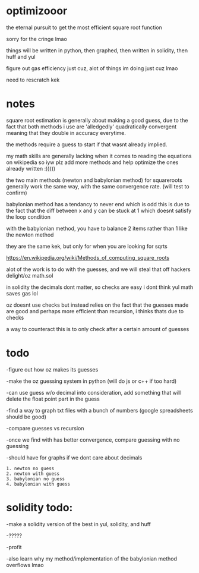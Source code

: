 # optimizooor
the eternal pursuit to get the most efficient square root function 

sorry for the cringe lmao

things will be written in python, then graphed, then written in solidity, then huff and yul

figure out gas efficiency just cuz, alot of things im doing just cuz lmao

need to rescratch kek

# notes
square root estimation is generally about making a good guess, 
due to the fact that both methods i use are 'alledgedly' quadratically convergent 
meaning that they double in accuracy everytime.

the methods require a guess to start if that wasnt already implied.

my math skills are generally lacking when it comes to reading the equations on wikipedia
so iyw plz add more methods and help optimize the ones already written :)))))

the two main methods (newton and babylonian method) for squareroots
generally work the same way, with the same convergence rate. (will test to confirm)

babylonian method has a tendancy to never end which is odd
this is due to the fact that the diff between x and y can be stuck at 1 which doesnt satisfy the loop condition

with the babylonian method, you have to balance 2 items rather than 1 like the newton method

they are the same kek, but only for when you are looking for sqrts

https://en.wikipedia.org/wiki/Methods_of_computing_square_roots

alot of the work is to do with the guesses, and we will steal that off
hackers delight/oz math.sol

in solidity the decimals dont matter, so checks are easy
i dont think yul math saves gas lol

oz doesnt use checks but instead relies on the fact that the guesses made are good
and perhaps more efficient than recursion, i thinks thats due to checks

a way to counteract this is to only check after a certain amount of guesses

# todo
-figure out how oz makes its guesses

-make the oz guessing system in python (will do js or c++ if too hard)

-can use guess w/o decimal into consideration, add something that will delete the float point part in the guess

-find a way to graph txt files with a bunch of numbers (google spreadsheets should be good)

-compare guesses vs recursion

-once we find with has better convergence, compare guessing with no guessing

-should have for graphs if we dont care about decimals

    1. newton no guess
    2. newton with guess
    3. babylonian no guess
    4. babylonian with guess


# solidity todo:
-make a solidity version of the best in yul, solidity, and huff

-?????

-profit


-also learn why my method/implementation of the babylonian method overflows lmao